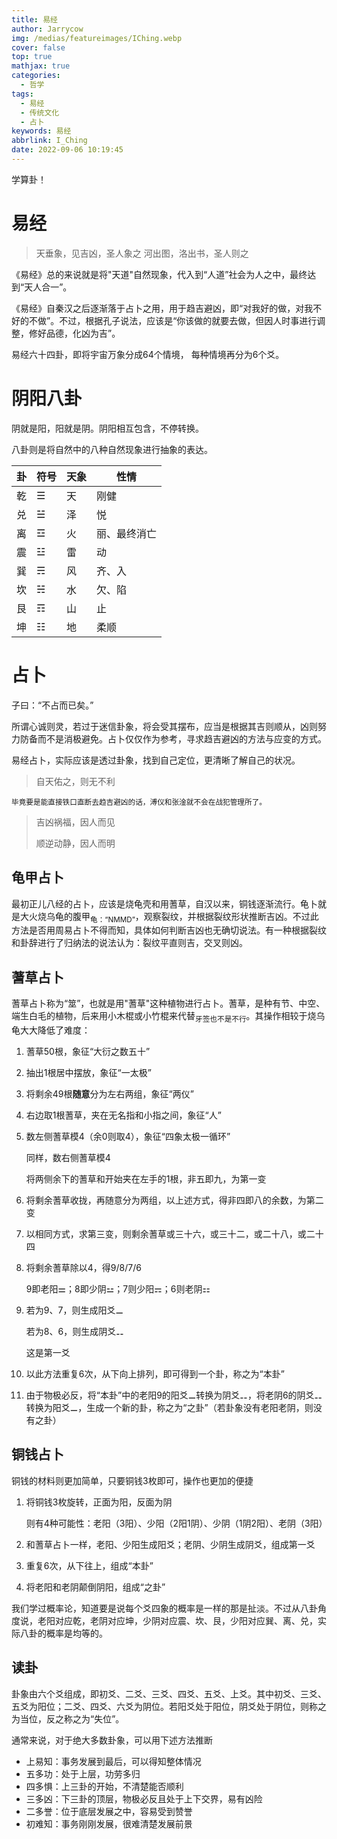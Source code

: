 ```yaml
---
title: 易经
author: Jarrycow
img: /medias/featureimages/IChing.webp
cover: false
top: true
mathjax: true
categories:
  - 哲学
tags:
  - 易经
  - 传统文化
  - 占卜
keywords: 易经
abbrlink: I_Ching
date: 2022-09-06 10:19:45
---
```


学算卦！

<!--more-->

# 易经

> 天垂象，见吉凶，圣人象之
河出图，洛出书，圣人则之

《易经》总的来说就是将"天道"自然现象，代入到“人道”社会为人之中，最终达到“天人合一”。

《易经》自秦汉之后逐渐落于占卜之用，用于趋吉避凶，即“对我好的做，对我不好的不做”。不过，根据孔子说法，应该是“你该做的就要去做，但因人时事进行调整，修好品德，化凶为吉”。

易经六十四卦，即将宇宙万象分成64个情境， 每种情境再分为6个爻。

# 阴阳八卦

阴就是阳，阳就是阴。阴阳相互包含，不停转换。

八卦则是将自然中的八种自然现象进行抽象的表达。

| 卦   | 符号 | 天象 | 性情 |
| ---- | ---- | ---- | ---- |
| 乾 | ☰ | 天 |刚健|
| 兑 | ☱ |泽|悦|
| 离 | ☲ |火|丽、最终消亡|
| 震 | ☳ |雷|动|
| 巽 | ☴ |风|齐、入|
| 坎 | ☵ |水|欠、陷|
| 艮 | ☶ |山|止|
| 坤 | ☷ |地|柔顺|

# 占卜

子曰：“不占而已矣。” 

所谓心诚则灵，若过于迷信卦象，将会受其摆布，应当是根据其吉则顺从，凶则努力防备而不是消极避免。占卜仅仅作为参考，寻求趋吉避凶的方法与应变的方式。

易经占卜，实际应该是透过卦象，找到自己定位，更清晰了解自己的状况。

> 自天佑之，则无不利

<sub>毕竟要是能直接铁口直断去趋吉避凶的话，溥仪和张淦就不会在战犯管理所了。</sub>

> 吉凶祸福，因人而见
>
> 顺逆动静，因人而明

## 龟甲占卜

最初正儿八经的占卜，应该是烧龟壳和用蓍草，自汉以来，铜钱逐渐流行。龟卜就是大火烧乌龟的腹甲<sub>龟：“NMMD”</sub>，观察裂纹，并根据裂纹形状推断吉凶。不过此方法是否用周易占卜不得而知，具体如何判断吉凶也无确切说法。有一种根据裂纹和卦辞进行了归纳法的说法认为：裂纹平直则吉，交叉则凶。

## 蓍草占卜

蓍草占卜称为“筮”，也就是用"蓍草"这种植物进行占卜。蓍草，是种有节、中空、端生白毛的植物，后来用小木棍或小竹棍来代替<sub>牙签也不是不行</sub>。其操作相较于烧乌龟大大降低了难度：

1. 蓍草50根，象征“大衍之数五十”

2. 抽出1根居中摆放，象征“一太极”

3. 将剩余49根**随意**分为左右两组，象征“两仪”

4. 右边取1根蓍草，夹在无名指和小指之间，象征“人”

5. 数左侧蓍草模4（余0则取4），象征“四象太极一循环”

   同样，数右侧蓍草模4

   将两侧余下的蓍草和开始夹在左手的1根，非五即九，为第一变

6. 将剩余蓍草收拢，再随意分为两组，以上述方式，得非四即八的余数，为第二变

7. 以相同方式，求第三变，则剩余蓍草或三十六，或三十二，或二十八，或二十四

8. 将剩余蓍草除以4，得9/8/7/6

   9即老阳⚌；8即少阴⚍；7则少阳⚎；6则老阴⚏

9. 若为9、7，则生成阳爻⚊

   若为8、6，则生成阴爻⚋

   这是第一爻

10. 以此方法重复6次，从下向上排列，即可得到一个卦，称之为“本卦”

11. 由于物极必反，将“本卦”中的老阳9的阳爻⚊转换为阴爻⚋，将老阴6的阴爻⚋转换为阳爻⚊，生成一个新的卦，称之为“之卦”（若卦象没有老阳老阴，则没有之卦）

## 铜钱占卜

铜钱的材料则更加简单，只要铜钱3枚即可，操作也更加的便捷

1. 将铜钱3枚旋转，正面为阳，反面为阴

   则有4种可能性：老阳（3阳）、少阳（2阳1阴）、少阴（1阴2阳）、老阴（3阳）

2. 和蓍草占卜一样，老阳、少阳生成阳爻；老阴、少阴生成阴爻，组成第一爻

3. 重复6次，从下往上，组成“本卦”

4. 将老阳和老阴颠倒阴阳，组成“之卦”

我们学过概率论，知道要是说每个爻四象的概率是一样的那是扯淡。不过从八卦角度说，老阳对应乾，老阴对应坤，少阴对应震、坎、艮，少阳对应巽、离、兑，实际八卦的概率是均等的。

## 读卦

卦象由六个爻组成，即初爻、二爻、三爻、四爻、五爻、上爻。其中初爻、三爻、五爻为阳位；二爻、四爻、六爻为阴位。若阳爻处于阳位，阴爻处于阴位，则称之为当位，反之称之为“失位”。

通常来说，对于绝大多数卦象，可以用下述方法推断

- 上易知：事务发展到最后，可以得知整体情况
- 五多功：处于上层，功劳多归
- 四多惧：上三卦的开始，不清楚能否顺利
- 三多凶：下三卦的顶层，物极必反且处于上下交界，易有凶险
- 二多誉：位于底层发展之中，容易受到赞誉
- 初难知：事务刚刚发展，很难清楚发展前景